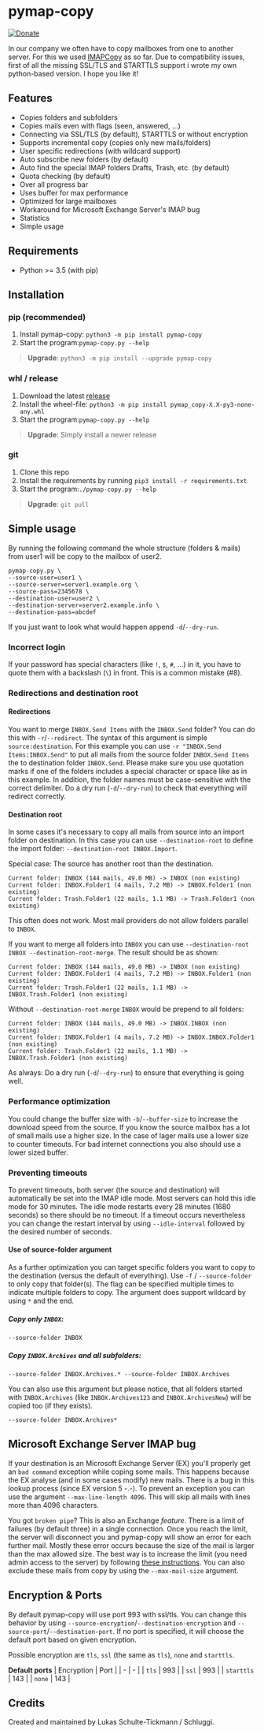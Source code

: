 # pymap-copy
[![Donate](https://img.shields.io/badge/Donate-PayPal-blue.svg)](https://www.paypal.com/cgi-bin/webscr?cmd=_s-xclick&hosted_button_id=KPG2MY37LCC24&source=url)

In our company we often have to copy mailboxes from one to another server. For this we used 
[IMAPCopy](http://www.ardiehl.de/imapcopy/) as so far. Due to compatibility issues, first of all the missing 
SSL/TLS and STARTTLS support i wrote my own python-based version. I hope you like it!

## Features
- Copies folders and subfolders
- Copies mails even with flags (seen, answered, ...)
- Connecting via SSL/TLS (by default), STARTTLS or without encryption
- Supports incremental copy (copies only new mails/folders)
- User specific redirections (with wildcard support)
- Auto subscribe new folders (by default)
- Auto find the special IMAP folders Drafts, Trash, etc. (by default)  
- Quota checking (by default)
- Over all progress bar
- Uses buffer for max performance
- Optimized for large mailboxes
- Workaround for Microsoft Exchange Server's IMAP bug 
- Statistics
- Simple usage
    
## Requirements
- Python >= 3.5 (with pip)

## Installation
### pip (recommended)
1. Install pymap-copy: `python3 -m pip install pymap-copy`
2. Start the program:`pymap-copy.py --help`
> **Upgrade**: `python3 -m pip install --upgrade pymap-copy`

### whl / release
1. Download the latest [release](https://github.com/Schluggi/pymap-copy/releases/latest)
2. Install the wheel-file: `python3 -m pip install pymap_copy-X.X-py3-none-any.whl`
3. Start the program:`pymap-copy.py --help`
> **Upgrade**: Simply install a newer release
 
### git
1. Clone this repo
2. Install the requirements by running `pip3 install -r requirements.txt` 
3. Start the program:`./pymap-copy.py --help` 
> **Upgrade**: `git pull`

## Simple usage
By running the following command the whole structure (folders & mails) from user1 will be copy to the mailbox of user2. 
```
pymap-copy.py \
--source-user=user1 \
--source-server=server1.example.org \
--source-pass=2345678 \
--destination-user=user2 \
--destination-server=server2.example.info \
--destination-pass=abcdef
```
If you just want to look what would happen append `-d`/`--dry-run`.

### Incorrect login
If your password has special characters (like `!`, `$`, `#`, ...) in it, you have to quote them with a backslash (`\`)
in front. This is a common mistake (#8).

### Redirections and destination root
#### Redirections
You want to merge `INBOX.Send Items` with the `INBOX.Send` folder? You can do this with `-r`/`--redirect`.
The syntax of this argument is simple `source:destination`. For this example you can use 
`-r "INBOX.Send Items:INBOX.Send"` to put all mails from the source folder `INBOX.Send Items` the to destination folder 
`INBOX.Send`. Please make sure you use quotation marks if one of the folders includes a special character or space like 
as in this example. In addition, the folder names must be case-sensitive with the correct delimiter. Do a dry run 
(`-d`/`--dry-run`) to check that everything will redirect correctly. 

#### Destination root
In some cases it's necessary to copy all mails from source into an import folder on destination. In this case you can 
use `--destination-root` to define the import folder: `--destination-root INBOX.Import`. 

Special case: The source has another root than the destination.
```
Current folder: INBOX (144 mails, 49.0 MB) -> INBOX (non existing)
Current folder: INBOX.Folder1 (4 mails, 7.2 MB) -> INBOX.Folder1 (non existing)
Current folder: Trash.Folder1 (22 mails, 1.1 MB) -> Trash.Folder1 (non existing)
``` 
This often does not work. Most mail providers do not allow folders parallel to `INBOX`. 

If you want to merge all folders into `INBOX` you can use `--destination-root INBOX --destination-root-merge`. The 
result should be as shown:
```
Current folder: INBOX (144 mails, 49.0 MB) -> INBOX (non existing)
Current folder: INBOX.Folder1 (4 mails, 7.2 MB) -> INBOX.Folder1 (non existing)
Current folder: Trash.Folder1 (22 mails, 1.1 MB) -> INBOX.Trash.Folder1 (non existing)
```

Without `--destination-root-merge` `INBOX` would be prepend to all folders:
```
Current folder: INBOX (144 mails, 49.0 MB) -> INBOX.INBOX (non existing)
Current folder: INBOX.Folder1 (4 mails, 7.2 MB) -> INBOX.INBOX.Folder1 (non existing)
Current folder: Trash.Folder1 (22 mails, 1.1 MB) -> INBOX.Trash.Folder1 (non existing)
```

As always: Do a dry run (`-d`/`--dry-run`) to ensure that everything is going well. 


### Performance optimization
You could change the buffer size with `-b`/`--buffer-size` to increase the download speed from the source. 
If you know the source mailbox has a lot of small mails use a higher size. In the case of lager mails use a lower size 
to counter timeouts. For bad internet connections you also should use a lower sized buffer.

### Preventing timeouts
To prevent timeouts, both server (the source and destination) will automatically be set into the IMAP idle mode. Most 
servers can hold this idle mode for 30 minutes. The idle mode restarts every 28 minutes (1680 seconds) so there should 
be no timeout. If a timeout occurs nevertheless you can change the restart interval by using `--idle-interval` followed
by the desired number of seconds.

#### Use of source-folder argument
As a further optimization you can target specific folders you want to copy to the destination (versus the default of 
everything). Use `-f` / `--source-folder` to only copy that folder(s). The flag can be specified multiple times to
indicate multiple folders to copy. The argument does support wildcard by using `*` and the end.

##### Copy only `INBOX`:
```
--source-folder INBOX 
```

##### Copy `INBOX.Archives` and all subfolders:
```
--source-folder INBOX.Archives.* --source-folder INBOX.Archives
```

You can also use this argument but please notice, that all folders started with `INBOX.Archives` (like 
`INBOX.Archives123` and `INBOX.ArchivesNew`) will be copied too (if they exists).
```
--source-folder INBOX.Archives*
``` 

## Microsoft Exchange Server IMAP bug 
If your destination is an Microsoft Exchange Server (EX) you'll properly get an `bad command` exception while coping 
some mails. This happens because the EX analyse (and in some cases modify) new mails. There is a bug in this lookup
process (since EX version 5 -.-). To prevent an exception you can use the argument `--max-line-length 4096`. This will 
skip all mails with lines more than 4096 characters.

You got `broken pipe`? This is also an Exchange *feature*. There is a limit of failures (by default three) in 
a single connection. Once you reach the limit, the server will disconnect you and pymap-copy will show an error for 
each further mail. Mostly these error occurs because the size of the mail is larger than the max allowed size. The
best way is to increase the limit (you need admin access to the server) by following
[these instructions](https://docs.microsoft.com/en-us/exchange/mail-flow/message-size-limits?view=exchserver-2019).
You can also exclude these mails from copy by using the `--max-mail-size` argument.


## Encryption & Ports
By default pymap-copy will use port 993 with ssl/tls. 
You can change this behavior by using `--source-encryption`/`--destination-encryption` and 
`--source-port`/`--destination-port`. If no port is specified, it will choose the default port based on given 
encryption.

Possible encryption are `tls`, `ssl` (the same as `tls`), `none` and `starttls`.

**Default ports**
| Encryption | Port | 
| - | - |
| `tls` | 993 |
| `ssl` | 993 |
| `starttls` | 143 |
| `none` | 143 | 

  
## Credits 
Created and maintained by Lukas Schulte-Tickmann / Schluggi.
